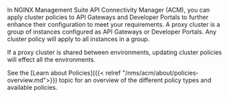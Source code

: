 In NGINX Management Suite API Connectivity Manager (ACM), you can apply cluster policies to API Gateways and Developer Portals to further enhance their configuration to meet your requirements. A proxy cluster is a group of instances configured as API Gateways or Developer Portals. Any cluster policy will apply to all instances in a group.

If a proxy cluster is shared between environments, updating cluster policies will effect all the environments.

See the [Learn about Policies]({{< relref "/nms/acm/about/policies-overview.md">}}) topic for an overview of the different policy types and available policies.

<!-- Do not remove. Keep this code at the bottom of the include -->
<!-- DOCS-1159 -->